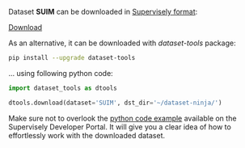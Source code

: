 Dataset **SUIM** can be downloaded in [Supervisely format](https://developer.supervisely.com/api-references/supervisely-annotation-json-format):

 [Download](https://assets.supervisely.com/remote/eyJsaW5rIjogInMzOi8vc3VwZXJ2aXNlbHktZGF0YXNldHMvMjM3OF9TVUlNL3N1aW0tRGF0YXNldE5pbmphLnRhciIsICJzaWciOiAiL0NZVnR3REpxZjh1NWNkYjkyUyt0Q1Y3ZFR5K2pPQmtnQVZCNlRJMThSVT0ifQ==?response-content-disposition=attachment%3B%20filename%3D%22suim-DatasetNinja.tar%22)

As an alternative, it can be downloaded with *dataset-tools* package:
``` bash
pip install --upgrade dataset-tools
```

... using following python code:
``` python
import dataset_tools as dtools

dtools.download(dataset='SUIM', dst_dir='~/dataset-ninja/')
```
Make sure not to overlook the [python code example](https://developer.supervisely.com/getting-started/python-sdk-tutorials/iterate-over-a-local-project) available on the Supervisely Developer Portal. It will give you a clear idea of how to effortlessly work with the downloaded dataset.

